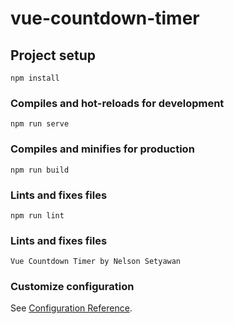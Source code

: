 # vue-countdown-timer

## Project setup
```
npm install
```

### Compiles and hot-reloads for development
```
npm run serve
```

### Compiles and minifies for production
```
npm run build
```

### Lints and fixes files
```
npm run lint
```

### Lints and fixes files
```
Vue Countdown Timer by Nelson Setyawan
```


### Customize configuration
See [Configuration Reference](https://cli.vuejs.org/config/).
